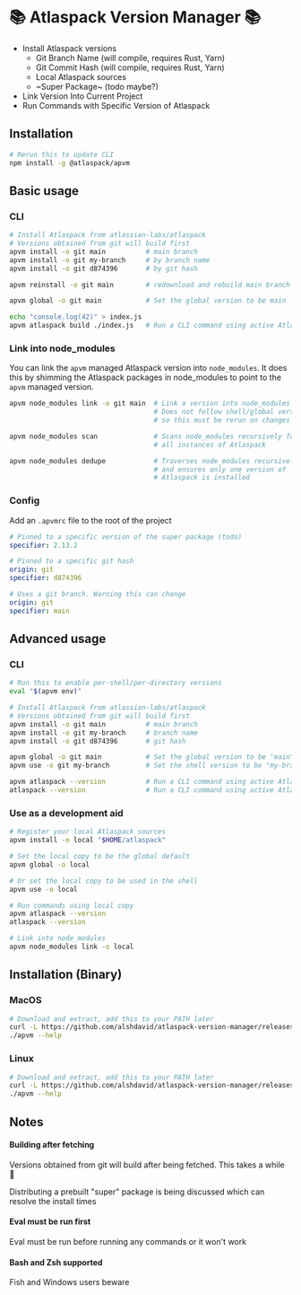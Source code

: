 # 📚 Atlaspack Version Manager 📚

- Install Atlaspack versions
  - Git Branch Name (will compile, requires Rust, Yarn)
  - Git Commit Hash (will compile, requires Rust, Yarn)
  - Local Atlaspack sources
  - ~Super Package~ (todo maybe?)
- Link Version Into Current Project
- Run Commands with Specific Version of Atlaspack

## Installation

```bash
# Rerun this to update CLI
npm install -g @atlaspack/apvm
```

## Basic usage

### CLI

```bash
# Install Atlaspack from atlassian-labs/atlaspack
# Versions obtained from git will build first
apvm install -o git main          # main branch
apvm install -o git my-branch     # by branch name
apvm install -o git d874396       # by git hash

apvm reinstall -o git main        # redownload and rebuild main branch

apvm global -o git main           # Set the global version to be main

echo "console.log(42)" > index.js
apvm atlaspack build ./index.js   # Run a CLI command using active Atlaspack
```

### Link into node_modules

You can link the `apvm` managed Atlaspack version into `node_modules`. It does this by shimming the Atlaspack packages in node_modules to point to the `apvm` managed version.

```bash
apvm node_modules link -o git main  # Link a version into node_modules
                                    # Does not follow shell/global version
                                    # so this must be rerun on changes

apvm node_modules scan              # Scans node_modules recursively for
                                    # all instances of Atlaspack

apvm node_modules dedupe            # Traverses node_modules recursively
                                    # and ensures only one version of
                                    # Atlaspack is installed
```

### Config

Add an `.apvmrc` file to the root of the project

```yaml
# Pinned to a specific version of the super package (todo)
specifier: 2.13.2
```

```yaml
# Pinned to a specific git hash
origin: git
specifier: d874396
```

```yaml
# Uses a git branch. Warning this can change
origin: git
specifier: main
```

## Advanced usage

### CLI

```bash
# Run this to enable per-shell/per-directory versions
eval "$(apvm env)"

# Install Atlaspack from atlassian-labs/atlaspack
# Versions obtained from git will build first
apvm install -o git main          # main branch
apvm install -o git my-branch     # branch name
apvm install -o git d874396       # git hash

apvm global -o git main           # Set the global version to be "main"
apvm use -o git my-branch         # Set the shell version to be "my-branch"

apvm atlaspack --version          # Run a CLI command using active Atlaspack
atlaspack --version               # Run a CLI command using active Atlaspack
```

### Use as a development aid

```bash
# Register your local Atlaspack sources
apvm install -o local "$HOME/atlaspack"

# Set the local copy to be the global default
apvm global -o local

# Or set the local copy to be used in the shell
apvm use -o local

# Run commands using local copy
apvm atlaspack --version
atlaspack --version

# Link into node_modules
apvm node_modules link -o local
```

## Installation (Binary)

### MacOS

```bash
# Download and extract, add this to your PATH later
curl -L https://github.com/alshdavid/atlaspack-version-manager/releases/download/latest/apvm-macos-arm64.tar.xz | tar -xJvf - -C .
./apvm --help
```

### Linux

```bash
# Download and extract, add this to your PATH later
curl -L https://github.com/alshdavid/atlaspack-version-manager/releases/download/latest/apvm-linux-amd64.tar.xz | tar -xJvf - -C .
./apvm --help
```

## Notes

#### Building after fetching

Versions obtained from git will build after being fetched. This takes a while 🙏

Distributing a prebuilt "super" package is being discussed which can resolve the install times

#### Eval must be run first

Eval must be run before running any commands or it won't work

#### Bash and Zsh supported

Fish and Windows users beware
